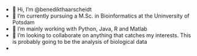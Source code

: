 - 👋 Hi, I’m @benedikthaarscheidt
- 👀 I’m currently pursuing a M.Sc. in Bioinformatics at the Uninversity of Potsdam 
- 🌱 I’m mainly working with Python, Java, R and Matlab 
- 💞️ I’m looking to collaborate on anything that catches my interests. This is probably going to be the analysis of biological data
- 

<!---
benedikthaarscheidt/benedikthaarscheidt is a ✨ special ✨ repository because its `README.md` (this file) appears on your GitHub profile.
You can click the Preview link to take a look at your changes.
--->
